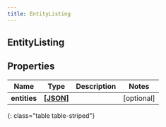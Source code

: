 ```yaml
---
title: EntityListing
---
```

## EntityListing

## Properties

|Name | Type | Description | Notes|
|------------ | ------------- | ------------- | -------------|
| **entities** | [**[JSON]**](JSON.html) |  | [optional] |
{: class="table table-striped"}


